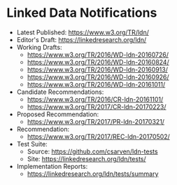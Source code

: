 # Linked Data Notifications

* Latest Published: https://www.w3.org/TR/ldn/
* Editor's Draft: https://linkedresearch.org/ldn/
* Working Drafts:
  * https://www.w3.org/TR/2016/WD-ldn-20160726/
  * https://www.w3.org/TR/2016/WD-ldn-20160824/
  * https://www.w3.org/TR/2016/WD-ldn-20160913/
  * https://www.w3.org/TR/2016/WD-ldn-20160926/
  * https://www.w3.org/TR/2016/WD-ldn-20161011/
* Candidate Recommendations:
  * https://www.w3.org/TR/2016/CR-ldn-20161101/
  * https://www.w3.org/TR/2017/CR-ldn-20170223/
* Proposed Recommendation:
  * https://www.w3.org/TR/2017/PR-ldn-20170321/
* Recommendation:
  * https://www.w3.org/TR/2017/REC-ldn-20170502/
* Test Suite:
  * Source: https://github.com/csarven/ldn-tests
  * Site: https://linkedresearch.org/ldn/tests/
* Implementation Reports:
  * https://linkedresearch.org/ldn/tests/summary
